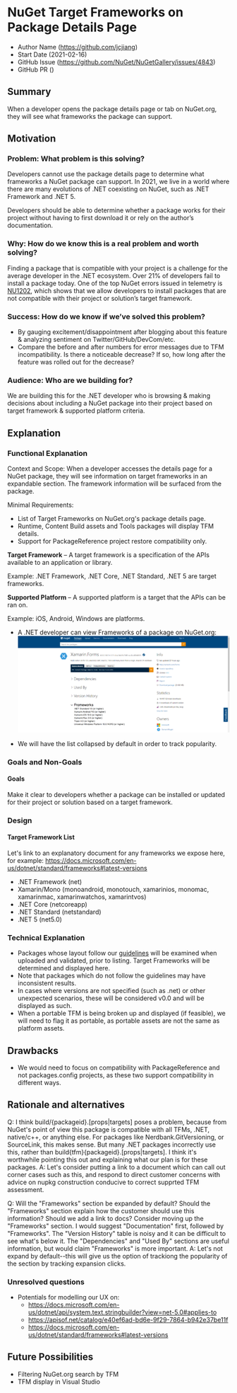 # NuGet Target Frameworks on Package Details Page

- Author Name (https://github.com/jcjiang)
- Start Date (2021-02-16)
- GitHub Issue (https://github.com/NuGet/NuGetGallery/issues/4843)
- GitHub PR ()

## Summary

When a developer opens the package details page or tab on NuGet.org, they will see what frameworks the package can support. 

## Motivation

### Problem: What problem is this solving? 

Developers cannot use the package details page to determine what frameworks a NuGet package can support. In 2021, we live in a world where there are many evolutions of .NET coexisting on NuGet, such as .NET Framework and .NET 5.

Developers should be able to determine whether a package works for their project without having to first download it or rely on the author’s documentation. 

### Why: How do we know this is a real problem and worth solving? 

Finding a package that is compatible with your project is a challenge for the average developer in the .NET ecosystem. Over 21% of developers fail to install a package today. One of the top NuGet errors issued in telemetry is [NU1202](https://docs.microsoft.com/en-us/nuget/reference/errors-and-warnings/nu1202), which shows that we allow developers to install packages that are not compatible with their project or solution’s target framework. 

### Success: How do we know if we’ve solved this problem? 

- By gauging excitement/disappointment after blogging about this feature & analyzing sentiment on Twitter/GitHub/DevCom/etc.
- Compare the before and after numbers for error messages due to TFM incompatibility. Is there a noticeable decrease? If so, how long after the feature was rolled out for the decrease?

### Audience: Who are we building for? 

We are building this for the .NET developer who is browsing & making decisions about including a NuGet package into their project based on target framework & supported platform criteria. 

## Explanation

### Functional Explanation

Context and Scope: When a developer accesses the details page for a NuGet package, they will see information on target frameworks in an expandable section. The framework information will be surfaced from the package.

Minimal Requirements:
- List of Target Frameworks on NuGet.org's package details page.
- Runtime, Content Build assets and Tools packages will display TFM details.
- Support for PackageReference project restore compatibility only.

**Target Framework** – A target framework is a specification of the APIs available to an application or library. 

Example: .NET Framework, .NET Core, .NET Standard, .NET 5 are target frameworks. 

**Supported Platform** – A supported platform is a target that the APIs can be ran on. 

Example: iOS, Android, Windows are platforms. 

- A .NET developer can view Frameworks of a package on NuGet.org: 
![](../../meta/resources/NuGet.orgTFMs/PackageDetailsWithTFMs.png)

- We will have the list collapsed by default in order to track popularity.

### Goals and Non-Goals 

#### Goals 

Make it clear to developers whether a package can be installed or updated for their project or solution based on a target framework. 


### Design 

#### Target Framework List 

Let's link to an explanatory document for any frameworks we expose here, for example: https://docs.microsoft.com/en-us/dotnet/standard/frameworks#latest-versions
- .NET Framework (net) 
- Xamarin/Mono (monoandroid, monotouch, xamarinios, monomac, xamarinmac, xamarinwatchos, xamarintvos) 
- .NET Core (netcoreapp) 
- .NET Standard (netstandard) 
- .NET 5 (net5.0) 

### Technical Explanation
- Packages whose layout follow our [guidelines](https://docs.microsoft.com/en-us/nuget/create-packages/supporting-multiple-target-frameworks) will be examined when uploaded and validated, prior to listing. Target Frameworks will be determined and displayed here.
- Note that packages which do not follow the guidelines may have inconsistent results.
- In cases where versions are not specified (such as .net) or other unexpected scenarios, these will be considered v0.0 and will be displayed as such. 
- When a portable TFM is being broken up and displayed (if feasible), we will need to flag it as portable, as portable assets are not the same as platform assets.

## Drawbacks
- We would need to focus on compatibility with PackageReference and not packages.config projects, as these two support compatibility in different ways.

## Rationale and alternatives
Q: I think build/{packageid}.[props|targets] poses a problem, because from NuGet's point of view this package is compatible with all TFMs, .NET, native/c++, or anything else. For packages like Nerdbank.GitVersioning, or SourceLink, this makes sense. But many .NET packages incorrectly use this, rather than build\{tfm}\{packageid}.[props|targets]. I think it's worthwhile pointing this out and explaining what our plan is for these packages.
A: Let's consider putting a link to a document which can call out corner cases such as this, and respond to direct customer concerns with advice on nupkg construction conducive to correct supprted TFM assessment.

Q: Will the "Frameworks" section be expanded by default? Should the "Frameworks" section explain how the customer should use this information? Should we add a link to docs? Consider moving up the "Frameworks" section. I would suggest "Documentation" first, followed by "Frameworks". The "Version History" table is noisy and it can be difficult to see what's below it. The "Dependencies" and "Used By" sections are useful information, but would claim "Frameworks" is more important.
A: Let's not expand by default--this will give us the option of trackiong the popularity of the section by tracking expansion clicks.

### Unresolved questions

- Potentials for modelling our UX on:
  - https://docs.microsoft.com/en-us/dotnet/api/system.text.stringbuilder?view=net-5.0#applies-to
  - https://apisof.net/catalog/e40ef6ad-bd6e-9f29-7864-b942e37be11f
  - https://docs.microsoft.com/en-us/dotnet/standard/frameworks#latest-versions

## Future Possibilities

- Filtering NuGet.org search by TFM
- TFM display in Visual Studio
